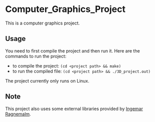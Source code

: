# Computer_Graphics_Project

This is a computer graphics project.

## Usage

You need to first compile the project and then run it.
Here are the commands to run the project:

* to compile the project: `(cd <project path> && make)`
* to run the compiled file: `(cd <project path> && ./3D_project.out)`

The project currently only runs on Linux.

## Note

This project also uses some external libraries provided by [Ingemar Ragnemalm](ingemar@ragnemalm.se).
